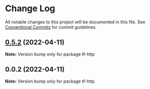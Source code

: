 # Change Log

All notable changes to this project will be documented in this file.
See [Conventional Commits](https://conventionalcommits.org) for commit guidelines.

## [0.5.2](https://github.com/iac-factory/terraform-generator/compare/tf-http@0.5.1...tf-http@0.5.2) (2022-04-11)

**Note:** Version bump only for package tf-http





## 0.0.2 (2022-04-11)

**Note:** Version bump only for package tf-http
